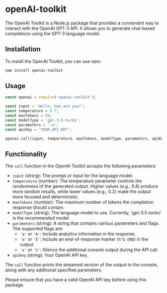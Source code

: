 

# openAI-toolkit

The OpenAI Toolkit is a Node.js package that provides a convenient way to interact with the OpenAI GPT-3 API. It allows you to generate chat-based completions using the GPT-3 language model.

## Installation

To install the OpenAI Toolkit, you can use npm:

```bash
npm install openai-toolkit
```

## Usage

```javascript
const openai = require('openai-toolkit');

const input = 'Hello, how are you?';
const temperature = 0.7;
const maxTokens = 50;
const modelType = 'gpt-3.5-turbo';
const parameters = '-a';
const apiKey = 'YOUR_API_KEY';

openai.call(input, temperature, maxTokens, modelType, parameters, apiKey);
```

## Functionality

The `call` function in the OpenAI Toolkit accepts the following parameters:

- `input` (string): The prompt or input for the language model.
- `temperature` (number): The temperature parameter controls the randomness of the generated output. Higher values (e.g., 0.8) produce more random results, while lower values (e.g., 0.2) make the output more focused and deterministic.
- `maxTokens` (number): The maximum number of tokens the completion response should contain.
- `modelType` (string): The language model to use. Currently, 'gpt-3.5-turbo' is the recommended model.
- `parameters` (string): A string that contains various parameters and flags. The supported flags are:
  - `'a'` or `'A'`: Include analytics information in the response.
  - `'e'` or `'E'`: Include an end-of-response marker (`%^& END`) in the output.
  - `'s'` or `'S'`: Silence the additional console output during the API call.
- `apiKey` (string): Your OpenAI API key.

The `call` function prints the streamed version of the output to the console, along with any additional specified parameters.

Please ensure that you have a valid OpenAI API key before using this package.

